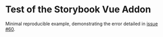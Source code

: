 # Test of the Storybook Vue Addon

Minimal reproducible example, demonstrating the error detailed in [issue #60](https://github.com/tobiasdiez/storybook-vue-addon/issues/60#issuecomment-1704785521).
